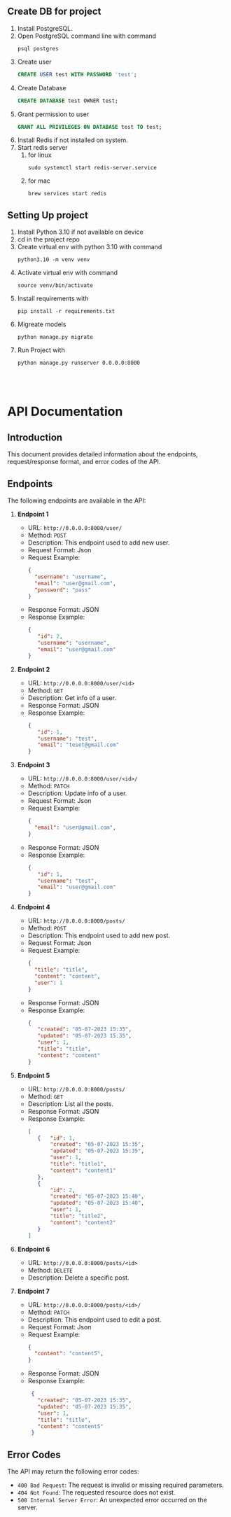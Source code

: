 ## Create DB for project
1. Install PostgreSQL.
2. Open PostgreSQL command line with command
   ```shell
   psql postgres
   ```
3. Create user
   ```SQL
   CREATE USER test WITH PASSWORD 'test';
   ```
4. Create Database
   ```SQL
   CREATE DATABASE test OWNER test;
   ```
5. Grant permission to user
   ```SQL
   GRANT ALL PRIVILEGES ON DATABASE test TO test;
   ```
6. Install Redis if not installed on system.
7. Start redis server 
   1. for linux
      ```shell
      sudo systemctl start redis-server.service
      ```
   2. for mac
      ```shell
      brew services start redis
      ```


## Setting Up project
1. Install Python 3.10 if not available on device
2. cd in the project repo
3. Create virtual env with python 3.10 with command
   ```shell
   python3.10 -m venv venv
   ```
4. Activate virtual env with command  
   ```shell
   source venv/bin/activate
   ```
5.  Install requirements with 
    ```shell
    pip install -r requirements.txt
    ```
6.  Migreate models
    ```shell
    python manage.py migrate
    ```
7.  Run Project with
    ```shell
    python manage.py runserver 0.0.0.0:8000
    ```



<br>
<br>

API Documentation
================

Introduction
------------
This document provides detailed information about the endpoints, request/response format, and error codes of the  API.

Endpoints
---------
The following endpoints are available in the API:

1. **Endpoint 1**
   - URL: `http://0.0.0.0:8000/user/`
   - Method: `POST`
   - Description: This endpoint used to add new user.
   - Request Format: Json
   - Request Example:
     ```json
     {
       "username": "username",
       "email": "user@gmail.com",
       "password": "pass"
     }
     ```
   - Response Format: JSON
   - Response Example:
     ```json
     {
        "id": 2,
        "username": "username",
        "email": "user@gmail.com"
     }
     ```

2. **Endpoint 2**
   - URL: `http://0.0.0.0:8000/user/<id>`
   - Method: `GET`
   - Description: Get info of a user.
   - Response Format: JSON
   - Response Example:
     ```json
     {
        "id": 1,
        "username": "test",
        "email": "teset@gmail.com"
     }
     ```
    
3. **Endpoint 3**
   - URL: `http://0.0.0.0:8000/user/<id>/`
   - Method: `PATCH`
   - Description: Update info of a user.
   - Request Format: Json
   - Request Example:
     ```json
     {
       "email": "user@gmail.com",
     }
     ```
   - Response Format: JSON
   - Response Example:
     ```json
     {
        "id": 1,
        "username": "test",
        "email": "user@gmail.com"
     }
     ```

4. **Endpoint 4**
   - URL: `http://0.0.0.0:8000/posts/`
   - Method: `POST`
   - Description: This endpoint used to add new post.
   - Request Format: Json
   - Request Example:
     ```json
     {
       "title": "title",
       "content": "content",
       "user": 1
     }
     ```
   - Response Format: JSON
   - Response Example:
     ```json
     {
        "created": "05-07-2023 15:35",
        "updated": "05-07-2023 15:35",
        "user": 1,
        "title": "title",
        "content": "content"
     }
     ```

5. **Endpoint 5**
   - URL: `http://0.0.0.0:8000/posts/`
   - Method: `GET`
   - Description: List all the posts.
   - Response Format: JSON
   - Response Example:
     ```json
     [
        {   "id": 1,
            "created": "05-07-2023 15:35",
            "updated": "05-07-2023 15:35",
            "user": 1,
            "title": "title1",
            "content": "content1"
        },
        {
            "id": 2,
            "created": "05-07-2023 15:40",
            "updated": "05-07-2023 15:40",
            "user": 1,
            "title": "title2",
            "content": "content2"
        }
     ]
     ```

6. **Endpoint 6**
   - URL: `http://0.0.0.0:8000/posts/<id>`
   - Method: `DELETE`
   - Description: Delete a specific post.

7. **Endpoint 7**
   - URL: `http://0.0.0.0:8000/posts/<id>/`
   - Method: `PATCH`
   - Description: This endpoint used to edit a post.
   - Request Format: Json
   - Request Example:
     ```json
     {
       "content": "content5",
     }
     ```
   - Response Format: JSON
   - Response Example:
     ```json
      {
        "created": "05-07-2023 15:35",
        "updated": "05-07-2023 15:35",
        "user": 1,
        "title": "title",
        "content": "content5"
      }
     ```

Error Codes
-----------
The API may return the following error codes:

- `400 Bad Request`: The request is invalid or missing required parameters.
- `404 Not Found`: The requested resource does not exist.
- `500 Internal Server Error`: An unexpected error occurred on the server.
